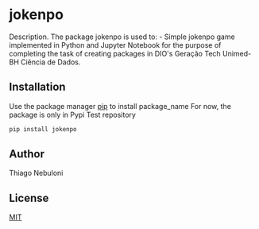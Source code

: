 # jokenpo

Description.
The package jokenpo is used to: - Simple jokenpo game implemented in Python and Jupyter Notebook for the purpose of completing the task of creating packages in DIO's Geração Tech Unimed-BH Ciência de Dados.

## Installation

Use the package manager [pip](https://pip.pypa.io/en/stable/) to install package_name
For now, the package is only in Pypi Test repository 

```bash
pip install jokenpo
```

## Author

Thiago Nebuloni

## License

[MIT](https://choosealicense.com/licenses/mit/)

